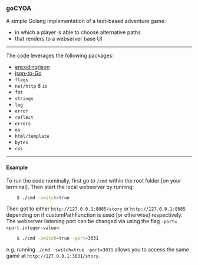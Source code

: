 ### goCYOA

A simple Golang implementation of a text-based adventure game:

* in which a player is able to choose alternative paths
* that renders to a webserver base UI

***

The code leverages the following packages:

* [encoding/json](https://golang.org/pkg/encoding/json/)
* [json-to-Go](https://mholt.github.io/json-to-go/)
* `flags`
* `net/http`
8 `io`
* `fmt`
* `strings`
* `log`
* `error`
* `reflect`
* `errors`
* `os`
* `html/template`
* `bytes`
* `css`

***

#### Example
To run the code nominally, first go to `/cmd` within the root folder [on your terminal]. Then start the local webserver by running:
```bash
    $ ./cmd -switch=true
```
Then got to either `http://127.0.0.1:8085/story` or `http://127.0.0.1:8085` depending on if customPathFunction is used [or otherwise] respectively. The webserver listening port can be changed via using the flag `-port=<port-integer-value>`.
```bash
    $ ./cmd -switch=true -port=3031
```
e.g. running `./cmd -switch=true -port=3031` allows you to access the same game at `http://127.0.0.1:3031/story`.